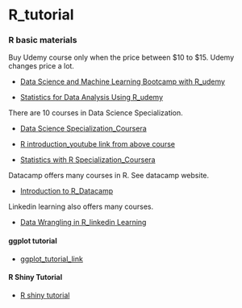 # R_tutorial

### R basic materials

 Buy Udemy course only when the price between $10 to $15. Udemy changes price a lot.  
- [Data Science and Machine Learning Bootcamp with R_udemy](https://www.udemy.com/course/data-science-and-machine-learning-bootcamp-with-r/)

- [Statistics for Data Analysis Using R_udemy](https://www.udemy.com/course/statistics-using-r/)

There are 10 courses in Data Science Specialization. 

- [Data Science Specialization_Coursera](https://www.coursera.org/specializations/jhu-data-science#courses)
- [R introduction_youtube link from above course](https://www.youtube.com/watch?v=wy0h1f5awRI&list=PL_bgmYHGITt-8Noh1fZpxTHJ-GrBb626R)

- [Statistics with R Specialization_Coursera](https://www.coursera.org/specializations/statistics#courses)

Datacamp offers many courses in R. See datacamp website.
- [Introduction to R_Datacamp](https://www.datacamp.com/courses/free-introduction-to-r)

Linkedin learning also offers many courses.
- [Data Wrangling in R_linkedin Learning](https://www.linkedin.com/learning/data-wrangling-in-r)


#### ggplot tutorial

- [ggplot_tutorial_link](https://github.com/Yousuf28/ggplot2_materials)
#### R Shiny Tutorial

- [R shiny tutorial](https://github.com/Yousuf28/R_Shiny_materials)
